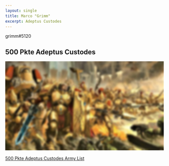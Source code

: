 ```yaml
---
layout: single
title: Marco "Grimm"
excerpt: Adeptus Custodes
---
```


grimm#5120

## 500 Pkte Adeptus Custodes

![500 Pkte Adeptus Custodes](../assets/images/500_grimm_1.jpg)

<a href="../assets/armylists/500_grimm.txt" download>500 Pkte Adeptus Custodes Army List</a>
